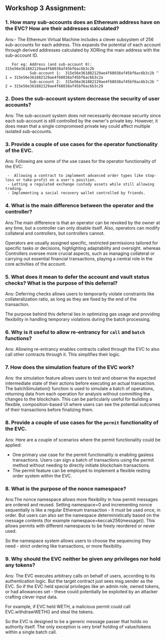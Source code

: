 ## Workshop 3 Assignment:

### 1. How many sub-accounts does an Ethereum address have on the EVC? How are their addresses calculated?
  Ans:- The Ethereum Virtual Machine includes a clever subsystem of 256 sub-accounts for each address. This expands the potential of each account through derived           addresses calculated by XORing the main address with the sub-account ID.

       For eg: Address (and sub-account 0): 315e56e361882129ae4f68038af45bf6ac6b3c2b
               Sub-account 1:  315e56e361882129ae4f68038af45bf6ac6b3c2b ^ 1 = 315e56e361882129ae4f68038af45bf6ac6b3c2a
               Sub-account 2:  315e56e361882129ae4f68038af45bf6ac6b3c2b ^ 2 = 315e56e361882129ae4f68038af45bf6ac6b3c29

  
### 2. Does the sub-account system decrease the security of user accounts?
  Ans: The sub-account system does not necessarily decrease security since each sub-account is still controlled by the owner's private key. However, it does mean that a single compromised private key could affect multiple isolated sub-accounts.


### 3. Provide a couple of use cases for the operator functionality of the EVC.
 Ans: Following are some of the use cases for the operator functionality of the EVC:

     -  Allowing a contract to implement advanced order types like stop-loss or take-profit on a user's position.
     - Letting a regulated exchange custody assets while still allowing trading.
     - Implementing a social recovery wallet controlled by friends.
     
### 4. What is the main difference between the operator and the controller?

  Ans:The main difference is that an operator can be revoked by the owner at any time, but a controller can only disable itself. Also, operators can modify collateral and controllers, but controllers cannot.

Operators are usually assigned specific, restricted permissions tailored for specific tasks or decisions, highlighting adaptability and oversight. whereas 
      Controllers oversee more crucial aspects, such as managing collateral or carrying out essential financial transactions, playing a central role in the core           activities of the account.

### 5. What does it mean to defer the account and vault status checks? What is the purpose of this deferral?
  Ans: Deferring checks allows users to temporarily violate constraints like collateralization ratio, as long as they are fixed by the end of the transaction. 

The purpose behind this deferral lies in optimizing gas usage and providing flexibility in handling temporary violations during the batch processing.

### 6. Why is it useful to allow re-entrancy for `call` and `batch` functions?
  Ans: Allowing re-entrancy enables contracts called through the EVC to also call other contracts through it. This simplifies their logic.

### 7. How does the simulation feature of the EVC work?
   Ans:  the simulation feature allows users to test and observe the expected intermediate state of their actions before executing an actual transaction. The batchSimulation() function is used to simulate a batch of operations, returning data from each operation for analysis without committing the changes to the blockchain. This can be particularly useful for building a flexible, composition-based UI where users can see the potential outcomes of their transactions before finalizing them.


### 8. Provide a couple of use cases for the `permit` functionality of the EVC.
  Ans:  Here are a couple of scenarios where the permit functionality could be applied:

 - One primary use case for the permit functionality is enabling gasless transactions. Users can sign a batch of transactions using the permit method without needing to directly initiate blockchain transactions.
 - The permit feature can be employed to implement a flexible resting order system within the EVC.


### 8. What is the purpose of the nonce namespace?
  Ans:The nonce namespace allows more flexibility in how permit messages are ordered and reused. Setting namespace=0 and incrementing nonce sequentially is like a regular Ethereum transaction - it must be used once, in order.
But users can also set the namespace deterministically based on the message contents (for example namespace=keccak256(message)). This allows permits with different namespaces to be freely reordered or never used.

So the namespace system allows users to choose the sequencing they need - strict ordering like transactions, or more flexibility.

### 9. Why should the EVC neither be given any privileges nor hold any tokens?
  Ans: The EVC executes arbitrary calls on behalf of users, according to its authentication logic. But the target contract just sees msg.sender as the EVC.
So if the EVC held special privileges like an admin role, owned tokens, or had allowances set - these could potentially be exploited by an attacker crafting clever input data.

For example, if EVC held WETH, a malicious permit could call EVC.withdrawWETH() and steal the tokens.

So the EVC is designed to be a generic message passer that holds no authority itself. The only exception is very brief holding of value/tokens within a single batch call.
